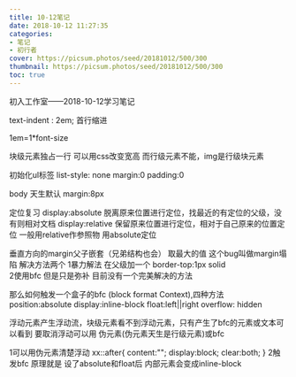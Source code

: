 ```yaml
---
title: 10-12笔记
date: 2018-10-12 11:27:35
categories: 
- 笔记
- 初行者
cover: https://picsum.photos/seed/20181012/500/300
thumbnail: https://picsum.photos/seed/20181012/500/300
toc: true
---
```

初入工作室——2018-10-12学习笔记
<!-- more -->

text-indent : 2em;  首行缩进

1em=1*font-size 

块级元素独占一行 可以用css改变宽高 而行级元素不能，img是行级块元素 

初始化ul标签  list-style: none  margin:0  padding:0

body 天生默认 margin:8px 


定位复习
display:absolute  脱离原来位置进行定位，找最近的有定位的父级，没有则相对文档
display:relative  保留原来位置进行定位，相对于自己原来的位置定位
一般用relative作参照物 用absolute定位

垂直方向的margin父子嵌套（兄弟结构也会） 取最大的值 这个bug叫做margin塌陷 
解决方法两个
1暴力解法 在父级加一个 border-top:1px solid  
2使用bfc  但是只是弥补 目前没有一个完美解决的方法


那么如何触发一个盒子的bfc (block format Context),四种方法
position:absolute
display:inline-block
float:left||right
overflow: hidden



浮动元素产生浮动流，块级元素看不到浮动元素，只有产生了bfc的元素或文本可以看到
要取消浮动可以用 伪元素(伪元素天生是行级元素)或bfc
 

1可以用伪元素清楚浮动 xx::after{
    content:"";
    display:block;
    clear:both;
}
2触发bfc
原理就是 设了absolute和float后 内部元素会变成inline-block


